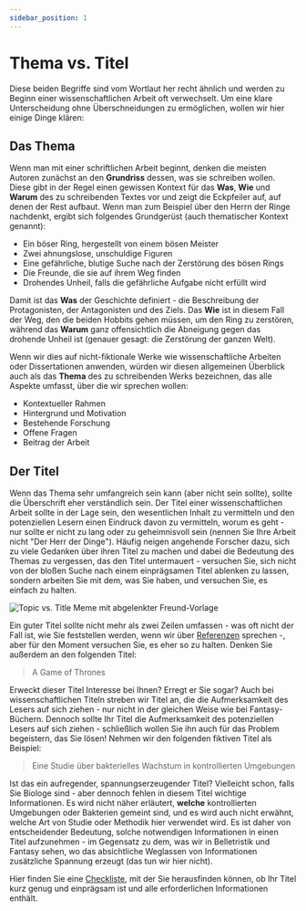 ```yaml
---
sidebar_position: 1
---
```


# Thema vs. Titel

Diese beiden Begriffe sind vom Wortlaut her recht ähnlich und werden zu Beginn einer wissenschaftlichen Arbeit oft verwechselt. Um eine klare Unterscheidung ohne Überschneidungen zu ermöglichen, wollen wir hier einige Dinge klären:

## Das Thema

Wenn man mit einer schriftlichen Arbeit beginnt, denken die meisten Autoren zunächst an den **Grundriss** dessen, was sie schreiben wollen. Diese gibt in der Regel einen gewissen Kontext für das **Was**, **Wie** und **Warum** des zu schreibenden Textes vor und zeigt die Eckpfeiler auf, auf denen der Rest aufbaut. Wenn man zum Beispiel über den Herrn der Ringe nachdenkt, ergibt sich folgendes Grundgerüst (auch thematischer Kontext genannt):
* Ein böser Ring, hergestellt von einem bösen Meister
* Zwei ahnungslose, unschuldige Figuren
* Eine gefährliche, blutige Suche nach der Zerstörung des bösen Rings
* Die Freunde, die sie auf ihrem Weg finden
* Drohendes Unheil, falls die gefährliche Aufgabe nicht erfüllt wird

Damit ist das **Was** der Geschichte definiert - die Beschreibung der Protagonisten, der Antagonisten und des Ziels. Das **Wie** ist in diesem Fall der Weg, den die beiden Hobbits gehen müssen, um den Ring zu zerstören, während das **Warum** ganz offensichtlich die Abneigung gegen das drohende Unheil ist (genauer gesagt: die Zerstörung der ganzen Welt).

Wenn wir dies auf nicht-fiktionale Werke wie wissenschaftliche Arbeiten oder Dissertationen anwenden, würden wir diesen allgemeinen Überblick auch als das **Thema** des zu schreibenden Werks bezeichnen, das alle Aspekte umfasst, über die wir sprechen wollen:
* Kontextueller Rahmen
* Hintergrund und Motivation
* Bestehende Forschung
* Offene Fragen
* Beitrag der Arbeit


## Der Titel


Wenn das Thema sehr umfangreich sein kann (aber nicht sein sollte), sollte die Überschrift eher verständlich sein. Der Titel einer wissenschaftlichen Arbeit sollte in der Lage sein, den wesentlichen Inhalt zu vermitteln und den potenziellen Lesern einen Eindruck davon zu vermitteln, worum es geht - nur sollte er nicht zu lang oder zu geheimnisvoll sein (nennen Sie Ihre Arbeit nicht "Der Herr der Dinge").
Häufig neigen angehende Forscher dazu, sich zu viele Gedanken über ihren Titel zu machen und dabei die Bedeutung des Themas zu vergessen, das den Titel untermauert - versuchen Sie, sich nicht von der bloßen Suche nach einem einprägsamen Titel ablenken zu lassen, sondern arbeiten Sie mit dem, was Sie haben, und versuchen Sie, es einfach zu halten.

![Topic vs. Title Meme mit abgelenkter Freund-Vorlage](https://i.imgflip.com/8uk4nz.jpg)

Ein guter Titel sollte nicht mehr als zwei Zeilen umfassen - was oft nicht der Fall ist, wie Sie feststellen werden, wenn wir über [Referenzen](/category/literature--references) sprechen -, aber für den Moment versuchen Sie, es eher so zu halten. Denken Sie außerdem an den folgenden Titel:
> A Game of Thrones

Erweckt dieser Titel Interesse bei Ihnen? Erregt er Sie sogar? Auch bei wissenschaftlichen Titeln streben wir Titel an, die die Aufmerksamkeit des Lesers auf sich ziehen - nur nicht in der gleichen Weise wie bei Fantasy-Büchern. Dennoch sollte Ihr Titel die Aufmerksamkeit des potenziellen Lesers auf sich ziehen - schließlich wollen Sie ihn auch für das Problem begeistern, das Sie lösen!
Nehmen wir den folgenden fiktiven Titel als Beispiel:
> Eine Studie über bakterielles Wachstum in kontrollierten Umgebungen


Ist das ein aufregender, spannungserzeugender Titel? Vielleicht schon, falls Sie Biologe sind - aber dennoch fehlen in diesem Titel wichtige Informationen. Es wird nicht näher erläutert, **welche** kontrollierten Umgebungen oder Bakterien gemeint sind, und es wird auch nicht erwähnt, welche Art von Studie oder Methodik hier verwendet wird. 
Es ist daher von entscheidender Bedeutung, solche notwendigen Informationen in einen Titel aufzunehmen - im Gegensatz zu dem, was wir in Belletristik und Fantasy sehen, wo das absichtliche Weglassen von Informationen zusätzliche Spannung erzeugt (das tun wir hier nicht).

Hier finden Sie eine [Checkliste](/files/checklist_title.pdf), mit der Sie herausfinden können, ob Ihr Titel kurz genug und einprägsam ist und alle erforderlichen Informationen enthält.
